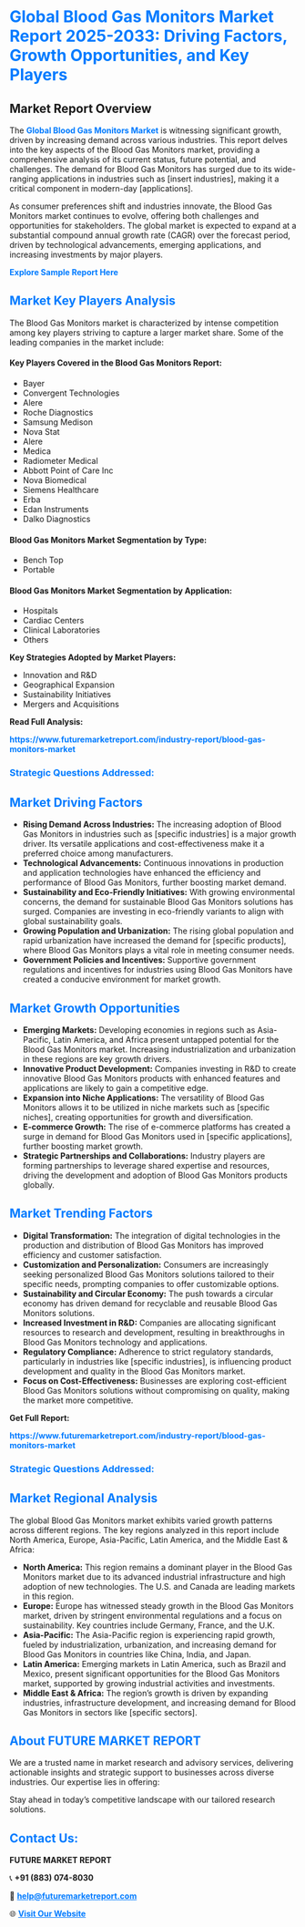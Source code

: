 <h1 style="color: #007BFF;">Global Blood Gas Monitors Market Report 2025-2033: Driving Factors, Growth Opportunities, and Key Players</h1>

<section id="overview">
<h2>Market Report Overview</h2>
<p>The <a href="https://www.futuremarketreport.com/industry-report/blood-gas-monitors-market" style="color: #007BFF; text-decoration: none;"><strong>Global Blood Gas Monitors Market</strong></a> is witnessing significant growth, driven by increasing demand across various industries. This report delves into the key aspects of the Blood Gas Monitors market, providing a comprehensive analysis of its current status, future potential, and challenges. The demand for Blood Gas Monitors has surged due to its wide-ranging applications in industries such as [insert industries], making it a critical component in modern-day [applications].</p>
<p>As consumer preferences shift and industries innovate, the Blood Gas Monitors market continues to evolve, offering both challenges and opportunities for stakeholders. The global market is expected to expand at a substantial compound annual growth rate (CAGR) over the forecast period, driven by technological advancements, emerging applications, and increasing investments by major players.</p>
</section>

<section id="overview">
<p><a href="https://www.futuremarketreport.com/request-sample/reportId=102308" style="color: #007BFF; text-decoration: none;"><strong>Explore Sample Report Here</strong></a></p>
</section>

<section id="key-players">
<h2 style="color: #007BFF;">Market Key Players Analysis</h2>
<p>The Blood Gas Monitors market is characterized by intense competition among key players striving to capture a larger market share. Some of the leading companies in the market include:</p>
<h4>Key Players Covered in the Blood Gas Monitors Report:</h4>
<ul><li>Bayer</li><li>Convergent Technologies</li><li>Alere</li><li>Roche Diagnostics</li><li>Samsung Medison</li><li>Nova Stat</li><li>Alere</li><li>Medica</li><li>Radiometer Medical</li><li>Abbott Point of Care Inc</li><li>Nova Biomedical</li><li>Siemens Healthcare</li><li>Erba</li><li>Edan Instruments</li><li>Dalko Diagnostics</li></ul>
<h4>Blood Gas Monitors Market Segmentation by Type:</h4>
<ul><li>Bench Top</li><li>Portable</li></ul>

<h4>Blood Gas Monitors Market Segmentation by Application:</h4>
<ul><li>Hospitals</li><li>Cardiac Centers</li><li>Clinical Laboratories</li><li>Others</li></ul>
<p><strong>Key Strategies Adopted by Market Players:</strong></p>
<ul>
<li>Innovation and R&D</li>
<li>Geographical Expansion</li>
<li>Sustainability Initiatives</li>
<li>Mergers and Acquisitions</li>
</ul>
</section>

<section>
<p><strong>Read Full Analysis: </strong></p><a href="https://www.futuremarketreport.com/industry-report/blood-gas-monitors-market" style="color: #007BFF; text-decoration: none;"><strong>https://www.futuremarketreport.com/industry-report/blood-gas-monitors-market</strong></a>
<h3 style="color: #007BFF;">Strategic Questions Addressed:</h3>
</section>

<section id="driving-factors">
<h2 style="color: #007BFF;">Market Driving Factors</h2>
<ul>
<li><strong>Rising Demand Across Industries:</strong> The increasing adoption of Blood Gas Monitors in industries such as [specific industries] is a major growth driver. Its versatile applications and cost-effectiveness make it a preferred choice among manufacturers.</li>
<li><strong>Technological Advancements:</strong> Continuous innovations in production and application technologies have enhanced the efficiency and performance of Blood Gas Monitors, further boosting market demand.</li>
<li><strong>Sustainability and Eco-Friendly Initiatives:</strong> With growing environmental concerns, the demand for sustainable Blood Gas Monitors solutions has surged. Companies are investing in eco-friendly variants to align with global sustainability goals.</li>
<li><strong>Growing Population and Urbanization:</strong> The rising global population and rapid urbanization have increased the demand for [specific products], where Blood Gas Monitors plays a vital role in meeting consumer needs.</li>
<li><strong>Government Policies and Incentives:</strong> Supportive government regulations and incentives for industries using Blood Gas Monitors have created a conducive environment for market growth.</li>
</ul>
</section>

<section id="growth-opportunities">
<h2 style="color: #007BFF;">Market Growth Opportunities</h2>
<ul>
<li><strong>Emerging Markets:</strong> Developing economies in regions such as Asia-Pacific, Latin America, and Africa present untapped potential for the Blood Gas Monitors market. Increasing industrialization and urbanization in these regions are key growth drivers.</li>
<li><strong>Innovative Product Development:</strong> Companies investing in R&D to create innovative Blood Gas Monitors products with enhanced features and applications are likely to gain a competitive edge.</li>
<li><strong>Expansion into Niche Applications:</strong> The versatility of Blood Gas Monitors allows it to be utilized in niche markets such as [specific niches], creating opportunities for growth and diversification.</li>
<li><strong>E-commerce Growth:</strong> The rise of e-commerce platforms has created a surge in demand for Blood Gas Monitors used in [specific applications], further boosting market growth.</li>
<li><strong>Strategic Partnerships and Collaborations:</strong> Industry players are forming partnerships to leverage shared expertise and resources, driving the development and adoption of Blood Gas Monitors products globally.</li>
</ul>
</section>

<section id="trending-factors">
<h2 style="color: #007BFF;">Market Trending Factors</h2>
<ul>
<li><strong>Digital Transformation:</strong> The integration of digital technologies in the production and distribution of Blood Gas Monitors has improved efficiency and customer satisfaction.</li>
<li><strong>Customization and Personalization:</strong> Consumers are increasingly seeking personalized Blood Gas Monitors solutions tailored to their specific needs, prompting companies to offer customizable options.</li>
<li><strong>Sustainability and Circular Economy:</strong> The push towards a circular economy has driven demand for recyclable and reusable Blood Gas Monitors solutions.</li>
<li><strong>Increased Investment in R&D:</strong> Companies are allocating significant resources to research and development, resulting in breakthroughs in Blood Gas Monitors technology and applications.</li>
<li><strong>Regulatory Compliance:</strong> Adherence to strict regulatory standards, particularly in industries like [specific industries], is influencing product development and quality in the Blood Gas Monitors market.</li>
<li><strong>Focus on Cost-Effectiveness:</strong> Businesses are exploring cost-efficient Blood Gas Monitors solutions without compromising on quality, making the market more competitive.</li>
</ul>
</section>

<section>
<p><strong>Get Full Report: </strong></p><a href="https://www.futuremarketreport.com/industry-report/blood-gas-monitors-market" style="color: #007BFF; text-decoration: none;"><strong>https://www.futuremarketreport.com/industry-report/blood-gas-monitors-market</strong></a>
<h3 style="color: #007BFF;">Strategic Questions Addressed:</h3>
</section>


<section id="regional-analysis">
<h2 style="color: #007BFF;">Market Regional Analysis</h2>
<p>The global Blood Gas Monitors market exhibits varied growth patterns across different regions. The key regions analyzed in this report include North America, Europe, Asia-Pacific, Latin America, and the Middle East & Africa:</p>
<ul>
<li><strong>North America:</strong> This region remains a dominant player in the Blood Gas Monitors market due to its advanced industrial infrastructure and high adoption of new technologies. The U.S. and Canada are leading markets in this region.</li>
<li><strong>Europe:</strong> Europe has witnessed steady growth in the Blood Gas Monitors market, driven by stringent environmental regulations and a focus on sustainability. Key countries include Germany, France, and the U.K.</li>
<li><strong>Asia-Pacific:</strong> The Asia-Pacific region is experiencing rapid growth, fueled by industrialization, urbanization, and increasing demand for Blood Gas Monitors in countries like China, India, and Japan.</li>
<li><strong>Latin America:</strong> Emerging markets in Latin America, such as Brazil and Mexico, present significant opportunities for the Blood Gas Monitors market, supported by growing industrial activities and investments.</li>
<li><strong>Middle East & Africa:</strong> The region’s growth is driven by expanding industries, infrastructure development, and increasing demand for Blood Gas Monitors in sectors like [specific sectors].</li>
</ul>
</section>

<footer>
<h2 style="color: #007BFF;">About FUTURE MARKET REPORT</h2>
<p>We are a trusted name in market research and advisory services, delivering actionable insights and strategic support to businesses across diverse industries. Our expertise lies in offering:</p>

<p>Stay ahead in today’s competitive landscape with our tailored research solutions.</p>

<h2 style="color: #007BFF;">Contact Us:</h2>
<p><strong>FUTURE MARKET REPORT</strong></p>
<p>📞 <strong>+91 (883) 074-8030</strong></p>
<p>📧 <strong><a href="mailto:help@futuremarketreport.com" style="color: #007BFF;">help@futuremarketreport.com</a></strong></p>
<p>🌐 <strong><a href="https://www.futuremarketreport.com/" style="color: #007BFF;">Visit Our Website</a></strong></p>
</footer>